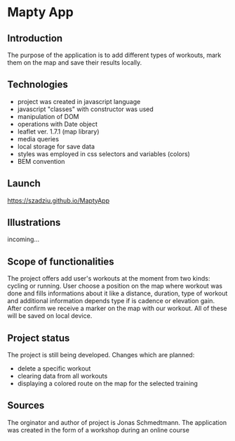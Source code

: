 # Mapty App

## Introduction

The purpose of the application is to add different types of workouts, mark them on the map and save their results locally.

## Technologies

* project was created in javascript language
* javascript "classes" with constructor was used
* manipulation of DOM
* operations with Date object
* leaflet ver. 1.7.1 (map library)
* media queries
* local storage for save data
* styles was employed in css selectors and variables (colors)
* BEM convention

## Launch

https://szadziu.github.io/MaptyApp

## Illustrations

incoming...

## Scope of functionalities

The project offers add user's workouts at the moment from two kinds: cycling or running. User choose a position on the map where workout was done and fills informations about it like a distance, duration, type of workout and additional information depends type if is cadence or elevation gain. After confirm we receive a marker on the map with our workout. All of these will be saved on local device.

## Project status

The project is still being developed. Changes which are planned:

* delete a specific workout
* clearing data from all workouts
* displaying a colored route on the map for the selected training

## Sources

The orginator and author of project is Jonas Schmedtmann. The application was created in the form of a workshop during an online course
